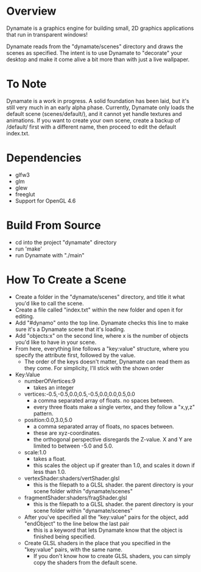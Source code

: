 # Overview

Dynamate is a graphics engine for building small, 2D graphics applications that run in transparent windows!

Dynamate reads from the "dynamate/scenes" directory and draws the scenes as specified. The intent is to use Dynamate to "decorate" your
desktop and make it come alive a bit more than with just a live wallpaper.

# To Note

Dynamate is a work in progress. A solid foundation has been laid, but it's still very much in an early alpha phase.
Currently, Dynamate only loads the default scene (scenes/default/), and it cannot yet handle textures and animations. If you want
to create your own scene, create a backup of /default/ first with a different name, then proceed to edit the default index.txt.

# Dependencies

- glfw3
- glm
- glew
- freeglut
- Support for OpenGL 4.6

# Build From Source

  - cd into the project "dynamate" directory
  - run 'make'
  - run Dynamate with "./main"

# How To Create a Scene

  - Create a folder in the "dynamate/scenes" directory, and title it what you'd like to call the scene.
  - Create a file called "index.txt" within the new folder and open it for editing.
  - Add "#dynamo" onto the top line. Dynamate checks this line to make sure it's a Dynamate scene that it's loading.
  - Add "objects:x" on the second line, where x is the number of objects you'd like to have in your scene.
  - From here, everything line follows a "key:value" structure, where you specify the attribute first, followed by the value.
    - The order of the keys doesn't matter, Dynamate can read them as they come. For simplicity, I'll stick with the shown order
  - Key:Value
    - numberOfVertices:9
      - takes an integer
    - vertices:-0.5,-0.5,0.0,0.5,-0.5,0.0,0.0,0.5,0.0
      - a comma separated array of floats. no spaces between.
      - every three floats make a single vertex, and they follow a "x,y,z" pattern.
    - position:0.0,3.0,5.0
      - a comma separated array of floats, no spaces between.
      - these are xyz-coordinates.
      - the orthogonal perspective disregards the Z-value. X and Y are limited to between -5.0 and 5.0.
    - scale:1.0
      - takes a float.
      - this scales the object up if greater than 1.0, and scales it down if less than 1.0.
    - vertexShader:shaders/vertShader.glsl
      - this is the filepath to a GLSL shader. the parent directory is your scene folder within "dynamate/scenes"
    - fragmentShader:shaders/fragShader.glsl
      - this is the filepath to a GLSL shader. the parent directory is your scene folder within "dynamate/scenes"
    - After you've specified all the "key:value" pairs for the object, add "endObject" to the line below the last pair
      - this is a keyword that lets Dynamate know that the object is finished being specified.
    - Create GLSL shaders in the place that you specified in the "key:value" pairs, with the same name.
      - If you don't know how to create GLSL shaders, you can simply copy the shaders from the default scene.
